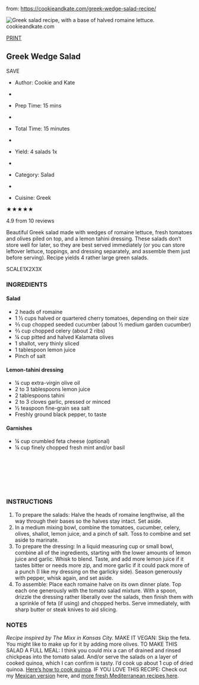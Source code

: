 

from: https://cookieandkate.com/greek-wedge-salad-recipe/

![Greek salad recipe, with a base of halved romaine lettuce. cookieandkate.com](https://cookieandkate.com/images/2016/07/greek-salad-recipe.jpg)

[PRINT](https://cookieandkate.com/greek-wedge-salad-recipe/print/24140/)

## Greek Wedge Salad

SAVE

- Author: Cookie and Kate
-  

- Prep Time: 15 mins
-  

- Total Time: 15 minutes
-  

- Yield: 4 salads 1x
-  

- Category: Salad
-  

- Cuisine: Greek

★★★★★

 

4.9 from 10 reviews

Beautiful Greek salad made with wedges of romaine lettuce, fresh tomatoes and olives piled on top, and a lemon tahini dressing. These salads don’t store well for later, so they are best served immediately (or you can store leftover lettuce, toppings, and dressing separately, and assemble them just before serving). Recipe yields 4 rather large green salads.

SCALE1X2X3X

### INGREDIENTS

#### Salad

- 2 heads of romaine
- 1 ½ cups halved or quartered cherry tomatoes, depending on their size
- ⅔ cup chopped seeded cucumber (about ½ medium garden cucumber)
- ⅔ cup chopped celery (about 2 ribs)
- ¼ cup pitted and halved Kalamata olives
- 1 shallot, very thinly sliced
- 1 tablespoon lemon juice
- Pinch of salt

#### Lemon-tahini dressing

- ¼ cup extra-virgin olive oil
- 2 to 3 tablespoons lemon juice
- 2 tablespoons tahini
- 2 to 3 cloves garlic, pressed or minced
- ½ teaspoon fine-grain sea salt
- Freshly ground black pepper, to taste

#### Garnishes

- ¼ cup crumbled feta cheese (optional)
- ¼ cup finely chopped fresh mint and/or basil

<iframe data-relish-frame="relish-shop" border="0" scrolling="no" data-recipe-id="89458" style="box-sizing: border-box; max-width: 100%; border: none; width: auto; height: 90px; min-height: 90px;"></iframe>

### INSTRUCTIONS

1. To prepare the salads: Halve the heads of romaine lengthwise, all the way through their bases so the halves stay intact. Set aside.
2. In a medium mixing bowl, combine the tomatoes, cucumber, celery, olives, shallot, lemon juice, and a pinch of salt. Toss to combine and set aside to marinate.
3. To prepare the dressing: In a liquid measuring cup or small bowl, combine all of the ingredients, starting with the lower amounts of lemon juice and garlic. Whisk to blend. Taste, and add more lemon juice if it tastes bitter or needs more zip, and more garlic if it could pack more of a punch (I like my dressing on the garlicky side). Season generously with pepper, whisk again, and set aside.
4. To assemble: Place each romaine halve on its own dinner plate. Top each one generously with the tomato salad mixture. With a spoon, drizzle the dressing rather liberally over the salads, then finish them with a sprinkle of feta (if using) and chopped herbs. Serve immediately, with sharp butter or steak knives to aid slicing.

### NOTES

*Recipe inspired by The Mixx in Kansas City.*
MAKE IT VEGAN: Skip the feta. You might like to make up for it by adding more olives.
TO MAKE THIS SALAD A FULL MEAL: I think you could mix a can of drained and rinsed chickpeas into the tomato salad. And/or serve the salads on a layer of cooked quinoa, which I can confirm is tasty. I’d cook up about 1 cup of dried quinoa. [Here’s how to cook quinoa](https://cookieandkate.com/2016/perfect-quinoa/).
IF YOU LOVE THIS RECIPE: Check out my [Mexican version](https://cookieandkate.com/2013/heart-of-romaine-salad-with-pico-de-gallo-and-avocado-dressing/) here, and [more fresh Mediterranean recipes here](https://cookieandkate.com/category/greek-vegetarian-recipes/).